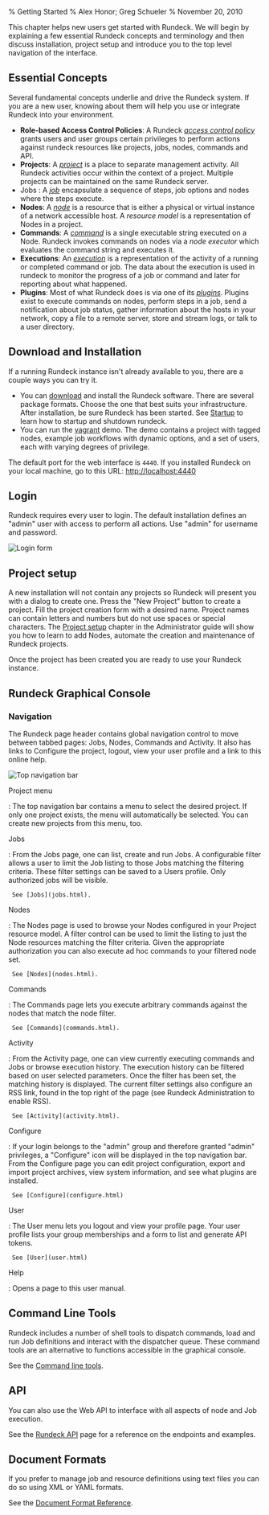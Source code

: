 % Getting Started
% Alex Honor; Greg Schueler
% November 20, 2010

This chapter helps new users get started with Rundeck. We will begin
by explaining a few essential Rundeck concepts and
terminology and then discuss installation, project setup and introduce
you to the top level navigation of the interface.

## Essential Concepts

Several fundamental concepts underlie and drive the Rundeck system.
If you are a new user, knowing about them will
help you use or integrate Rundeck into your environment.


* **Role-based Access Control Policies**:   A Rundeck _[access control policy]_ grants users
and user groups certain privileges to perform actions against rundeck resources
like projects, jobs, nodes, commands and API. 
* **Projects**:  A _[project]_ is a place to separate management activity.
All Rundeck activities occur within the context of a project.
Multiple projects can be maintained on the same Rundeck server.
* Jobs : A _[job]_ encapsulate a sequence of steps, job options and nodes where the steps execute.
* **Nodes**: A _[node]_  is a resource that is either a physical or virtual instance
of a network accessible host.
A *resource model* is a representation of Nodes in a project.
* **Commands**: A _[command]_ is a single executable string executed on a Node.
Rundeck invokes commands on nodes via a *node executor*
which evaluates the command string and executes it. 
* **Executions**:  An _[execution]_ is a representation of the activity of a running or completed 
command or job. The data about the execution is used in rundeck to monitor
the progress of a job or command and later for reporting about what happened.
* **Plugins**: Most of what Rundeck does is via one of its _[plugins]_. Plugins exist
to execute commands on nodes, perform steps in a job, 
send a notification about job status, gather
information about the hosts in your network, copy a file to a remote
server, store and stream logs, or talk to a user directory.


## Download and Installation

If a running Rundeck instance isn't already available to you, 
there are a couple ways you can try it.

* You can [download](http://rundeck.org/downloads.html) and 
install the Rundeck software. There are several package formats. 
Choose the one that best suits your infrastructure.
After installation, be sure Rundeck has been started.
See [Startup](../administration/startup-and-shutdown.html) to learn how to
startup and shutdown rundeck.
* You can run the [vagrant](https://github.com/rundeck/anvils-demo) demo.
The demo contains a project with tagged nodes, example job workflows with
dynamic options, and a set of users, each with varying degrees of privilege.

The default port for the web interface is `4440`. If you
installed Rundeck on your local machine, go to this URL: <http://localhost:4440>

## Login

Rundeck requires every user to login. The default installation
defines an "admin" user with access to perform all actions.
Use "admin" for username and password.

![Login form](../figures/fig0202.png)

## Project setup

A new installation will not contain any projects so Rundeck will present
you with a dialog to create one. Press the "New Project" button to create
a project. 
Fill the project creation form with a desired name. Project names can
contain letters and numbers but do not use spaces or special characters.
The [Project setup](../administration/project-setup.html) 
chapter in the Administrator guide
will show you how to learn to add Nodes, automate the creation and maintenance of
Rundeck projects.

Once the project has been created you are ready to use your Rundeck instance.

## Rundeck Graphical Console


### Navigation

The Rundeck page header contains global navigation control to move
between tabbed pages: Jobs, Nodes, Commands and Activity. It also has links to
Configure the project, logout, view your user profile and a link to this online help.

![Top navigation bar](../figures/fig0201.png)

Project menu

:    The top navigation bar contains a menu to select the
     desired project. If only one project exists, the menu will
     automatically be selected. You can create new projects from
     this menu, too.
   
Jobs

:    From the Jobs page, one can list, create and run Jobs. A
     configurable filter allows a user to limit the Job listing to those
     Jobs matching the filtering criteria. These filter settings can be
     saved to a Users profile. Only authorized jobs will be visible.
     
     See [Jobs](jobs.html).

Nodes

:    The Nodes page is used to browse your Nodes configured in your
     Project resource model. A filter  control can be used to 
     limit the listing to just the Node resources
     matching the filter criteria. Given the appropriate authorization
     you can also execute ad hoc commands to your filtered node set.
     
     See [Nodes](nodes.html).

Commands

:    The Commands page lets you execute arbitrary commands against the
     nodes that match the node filter.
     
     See [Commands](commands.html).

Activity

:    From the Activity page, one can view currently executing commands
     and Jobs or browse execution history. The execution
     history can be filtered based on user selected parameters. Once the
     filter has been set, the matching history is displayed. The current
     filter settings also configure an RSS link, found in the top right of
     the page (see Rundeck Administration to enable RSS). 
     
     See [Activity](activity.html).

  
Configure

:    If your login belongs to the "admin" group and therefore granted
     "admin" privileges, a "Configure" icon will be displayed in
     the top navigation bar. 
     From the Configure page you can edit project configuration,
     export and import project archives, view system information,
     and see what plugins are installed.
     
     See [Configure](configure.html)

User

:    The User menu lets you logout and view your profile page. 
     Your user profile lists your group memberships and a form to list
     and generate API tokens.
     
     See [User](user.html)

Help

:    Opens a page to this user manual.


## Command Line Tools 

Rundeck includes a number of shell tools to dispatch commands, load
and run Job definitions and interact with the dispatcher queue. These
command tools are an alternative to functions accessible in the
graphical console.

See the [Command line tools](../man1/index.html).

## API

You can also use the Web API to interface with all aspects of node
and Job execution. 

See the [Rundeck API](../api/index.html) page for a reference on the
endpoints and examples.

## Document Formats

If you prefer to manage job and resource definitions using text files
you can do so using XML or YAML formats.

See the [Document Format Reference](../man5/index.html).


[access control policy]: ../administration/access-control-policy.html
[project]: ../administration/project-setup.html
[job]: jobs.html
[node]: nodes.html
[command]: commands.html
[execution]: executions.html
[plugins]: ../plugins-user-guide/index.html
